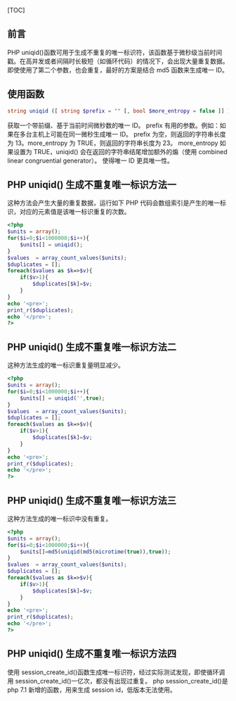 [TOC]

## 前言

PHP uniqid()函数可用于生成不重复的唯一标识符，该函数基于微秒级当前时间戳。在高并发或者间隔时长极短（如循环代码）的情况下，会出现大量重复数据。即使使用了第二个参数，也会重复，最好的方案是结合 md5 函数来生成唯一 ID。

## 使用函数

```php
string uniqid ([ string $prefix = "" [, bool $more_entropy = false ]] )
```

获取一个带前缀、基于当前时间微秒数的唯一 ID。
prefix
有用的参数。例如：如果在多台主机上可能在同一微秒生成唯一 ID。
prefix 为空，则返回的字符串长度为 13。more_entropy 为 TRUE，则返回的字符串长度为 23。
more_entropy
如果设置为 TRUE，uniqid() 会在返回的字符串结尾增加额外的煽（使用 combined linear congruential generator）。 使得唯一 ID 更具唯一性。

## PHP uniqid() 生成不重复唯一标识方法一

这种方法会产生大量的重复数据，运行如下 PHP 代码会数组索引是产生的唯一标识，对应的元素值是该唯一标识重复的次数。

```php
<?php
$units = array();
for($i=0;$i<1000000;$i++){
    $units[] = uniqid();
}
$values  = array_count_values($units);
$duplicates = [];
foreach($values as $k=>$v){
    if($v>1){
        $duplicates[$k]=$v;
    }
}
echo '<pre>';
print_r($duplicates);
echo '</pre>';
?>
```

## PHP uniqid() 生成不重复唯一标识方法二

这种方法生成的唯一标识重复量明显减少。

```php
<?php
$units = array();
for($i=0;$i<1000000;$i++){
    $units[] = uniqid('',true);
}
$values  = array_count_values($units);
$duplicates = [];
foreach($values as $k=>$v){
    if($v>1){
        $duplicates[$k]=$v;
    }
}
echo '<pre>';
print_r($duplicates);
echo '</pre>';
?>
```

## PHP uniqid() 生成不重复唯一标识方法三

这种方法生成的唯一标识中没有重复。

```php
<?php
$units = array();
for($i=0;$i<1000000;$i++){
    $units[]=md5(uniqid(md5(microtime(true)),true));
}
$values  = array_count_values($units);
$duplicates = [];
foreach($values as $k=>$v){
    if($v>1){
        $duplicates[$k]=$v;
    }
}
echo '<pre>';
print_r($duplicates);
echo '</pre>';
?>
```

## PHP uniqid() 生成不重复唯一标识方法四

使用 session_create_id()函数生成唯一标识符，经过实际测试发现，即使循环调用 session_create_id()一亿次，都没有出现过重复。
php session_create_id()是 php 7.1 新增的函数，用来生成 session id，低版本无法使用。